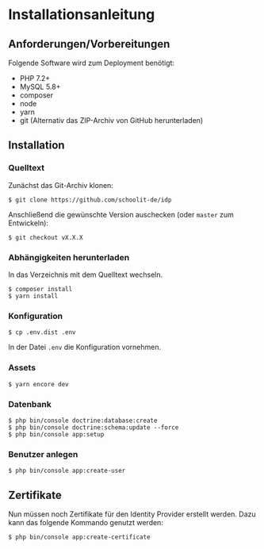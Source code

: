 # Installationsanleitung

## Anforderungen/Vorbereitungen

Folgende Software wird zum Deployment benötigt:

* PHP 7.2+
* MySQL 5.8+
* composer
* node
* yarn
* git (Alternativ das ZIP-Archiv von GitHub herunterladen)

## Installation

### Quelltext

Zunächst das Git-Archiv klonen:
   
    $ git clone https://github.com/schoolit-de/idp
    
Anschließend die gewünschte Version auschecken (oder `master` zum Entwickeln):

    $ git checkout vX.X.X

### Abhängigkeiten herunterladen

In das Verzeichnis mit dem Quelltext wechseln.

    $ composer install
    $ yarn install

### Konfiguration

    $ cp .env.dist .env

In der Datei `.env` die Konfiguration vornehmen.

### Assets

    $ yarn encore dev

### Datenbank

    $ php bin/console doctrine:database:create
    $ php bin/console doctrine:schema:update --force
    $ php bin/console app:setup

### Benutzer anlegen

    $ php bin/console app:create-user

## Zertifikate

Nun müssen noch Zertifikate für den Identity Provider erstellt werden. Dazu kann das folgende Kommando genutzt werden:

    $ php bin/console app:create-certificate
